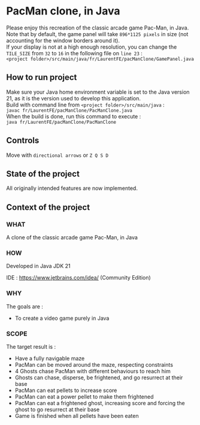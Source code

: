 # PacMan clone, in Java

Please enjoy this recreation of the classic arcade game Pac-Man, in Java.\
Note that by default, the game panel will take ```896*1125 pixels``` in size (not accounting for the window borders around it).\
If your display is not at a high enough resolution, you can change the ```TILE_SIZE``` from ```32``` to ```16``` in the following file on ```line 23``` :\
```<project folder>/src/main/java/fr/LaurentFE/pacManClone/GamePanel.java```

## How to run project
Make sure your Java home environment variable is set to the Java version 21, as it is the version used to develop this application.\
Build with command line from `<project folder>/src/main/java` :\
```javac fr/LaurentFE/pacManClone/PacManClone.java```\
When the build is done, run this command to execute :\
```java fr/LaurentFE/pacManClone/PacManClone```

## Controls
Move with ```directional arrows``` or ```Z Q S D```

## State of the project
All originally intended features are now implemented.

## Context of the project
### WHAT
A clone of the classic arcade game Pac-Man, in Java

### HOW
Developed in Java JDK 21

IDE : https://www.jetbrains.com/idea/ (Community Edition)

### WHY
The goals are : 
- To create a video game purely in Java

### SCOPE
The target result is :
- Have a fully navigable maze
- PacMan can be moved around the maze, respecting constraints
- 4 Ghosts chase PacMan with different behaviours to reach him
- Ghosts can chase, disperse, be frightened, and go resurrect at their base
- PacMan can eat pellets to increase score
- PacMan can eat a power pellet to make them frightened
- PacMan can eat a frightened ghost, increasing score and forcing the ghost to go resurrect at their base
- Game is finished when all pellets have been eaten
